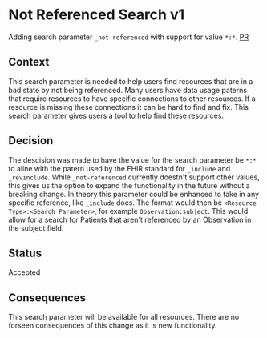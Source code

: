 # Not Referenced Search v1
Adding search parameter `_not-referenced` with support for value `*:*`. [PR](https://github.com/microsoft/fhir-server/pull/4856)

## Context 
   This search parameter is needed to help users find resources that are in a bad state by not being referenced. Many users have data usage paterns that require resources to have specific connections to other resources. If a resource is missing these connections it can be hard to find and fix. This search parameter gives users a tool to help find these resources.

## Decision
   The descision was made to have the value for the search parameter be `*:*` to aline with the patern used by the FHIR standard for `_include` and `_revinclude`. While `_not-referenced` currently doestn't support other values, this gives us the option to expand the functionality in the future without a breaking change.
   In theory this parameter could be enhanced to take in any specific reference, like `_include` does. The format would then be `<Resource Type>:<Search Parameter>`, for example `Observation:subject`. This would allow for a search for Patients that aren't referenced by an Observation in the subject field. 

## Status
   Accepted

## Consequences
   This search parameter will be available for all resources. There are no forseen consequences of this change as it is new functionality.
